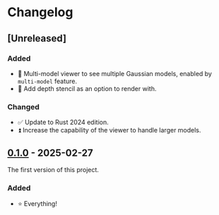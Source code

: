 # Changelog

## [Unreleased]

### Added

- 🔢 Multi-model viewer to see multiple Gaussian models, enabled by `multi-model` feature.
- 🎥 Add depth stencil as an option to render with.

### Changed

- ✅ Update to Rust 2024 edition.
- ⏫ Increase the capability of the viewer to handle larger models.

## [0.1.0](https://crates.io/crates/wgpu-3dgs-viewer/0.1.0) - 2025-02-27

The first version of this project.

### Added

- ⭐ Everything!
